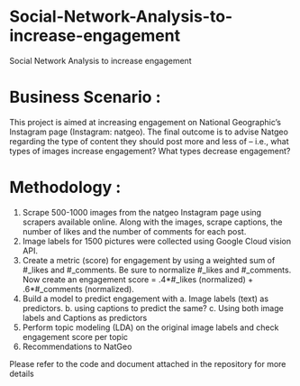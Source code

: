 # Social-Network-Analysis-to-increase-engagement
Social Network Analysis to increase engagement

# Business Scenario : 
This project is aimed at increasing engagement on National Geographic’s Instagram page (Instagram: natgeo). The final outcome is to advise Natgeo regarding the type of content they should post more and less of – i.e., what types of images increase engagement? What types decrease engagement?

# Methodology : 

1.	Scrape 500-1000 images from the natgeo Instagram page using scrapers available online. Along with the images, scrape captions, the number of likes and the number of comments for each post.
2.	Image labels for 1500 pictures were collected using Google Cloud vision API.
3.	Create a metric (score) for engagement by using a weighted sum of #_likes and #_comments. Be sure to normalize #_likes and #_comments. Now create an engagement score = .4*#_likes (normalized) + .6*#_comments (normalized).
4.	Build a model to predict engagement with
a.	Image labels (text) as predictors.
b.	using captions to predict the same?
c.	Using both image labels and Captions as predictors
5.	Perform topic modeling (LDA) on the original image labels and check engagement score per topic
6.	Recommendations to NatGeo


Please refer to the code and document attached in the repository for more details
